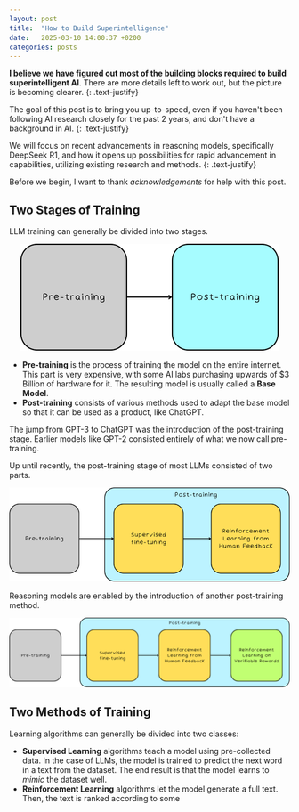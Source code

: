 ```yaml
---
layout: post
title:  "How to Build Superintelligence"
date:   2025-03-10 14:00:37 +0200
categories: posts
---
```


**I believe we have figured out most of the building blocks required to build superintelligent AI**. There are more details left to work out, but the picture is becoming clearer.
{: .text-justify}


The goal of this post is to bring you up-to-speed, even if you haven't been following AI research closely for the past 2 years, and don't have a background in AI.
{: .text-justify}

We will focus on recent advancements in reasoning models, specifically DeepSeek R1, and how it opens up possibilities for rapid advancement in capabilities, utilizing existing research and methods. 
{: .text-justify}

Before we begin, I want to thank *acknowledgements* for help with this post.

## Two Stages of Training

LLM training can generally be divided into two stages.

<p align="center">
    <img src="/pictures/building-superintelligence/pre-training.png">
</p>

* **Pre-training** is the process of training the model on the entire internet. This part is very expensive, with some AI labs purchasing upwards of $3 Billion of hardware for it. The resulting model is usually called a **Base Model**.
* **Post-training** consists of various methods used to adapt the base model so that it can be used as a product, like ChatGPT.

The jump from GPT-3 to ChatGPT was the introduction of the post-training stage. Earlier models like GPT-2 consisted entirely of what we now call pre-training.

Up until recently, the post-training stage of most LLMs consisted of two parts.

<p align="center">
    <img src="/pictures/building-superintelligence/chatgpt-pipeline.png">
</p>

Reasoning models are enabled by the introduction of another post-training method.

<p align="center">
    <img src="/pictures/building-superintelligence/reasoning-models.png">
</p>

## Two Methods of Training

Learning algorithms can generally be divided into two classes:

* **Supervised Learning** algorithms teach a model using pre-collected data. In the case of LLMs, the model is trained to predict the next word in a text from the dataset. The end result is that the model learns to *mimic* the dataset well.
* **Reinforcement Learning** algorithms let the model generate a full text. Then, the text is ranked according to some 


